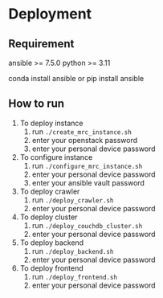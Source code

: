 # Deployment

## Requirement
ansible >= 7.5.0
python >= 3.11

conda install ansible
or pip install ansible

## How to run
1. To deploy instance
    1. run `./create_mrc_instance.sh`
    2. enter your openstack password
    3. enter your personal device password
2. To configure instance
    1. run `./configure_mrc_instance.sh`
    2. enter your personal device password
    3. enter your ansible vault password
3. To deploy crawler
    1. run `./deploy_crawler.sh`
    2. enter your personal device password
4. To deploy cluster
    1. run `./deploy_couchdb_cluster.sh`
    2. enter your personal device password
5. To deploy backend
    1. run `./deploy_backend.sh`
    2. enter your personal device password
6. To deploy frontend
    1. run `./deploy_frontend.sh`
    2. enter your personal device password
